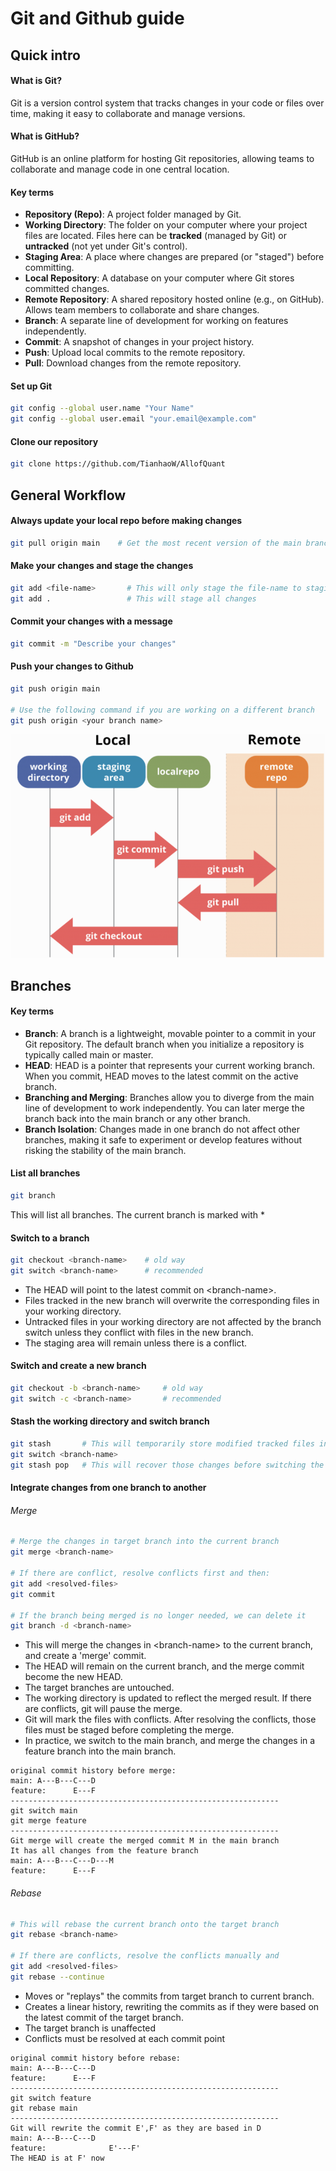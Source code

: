 # Git and Github guide
## Quick intro

#### What is Git?
Git is a version control system that tracks changes in your code or files over time, making it easy to collaborate and manage versions.

#### What is GitHub?
GitHub is an online platform for hosting Git repositories, allowing teams to collaborate and manage code in one central location.

#### Key terms
- **Repository (Repo)**: A project folder managed by Git.
- **Working Directory**: The folder on your computer where your project 
  files are located. Files here can be **tracked** (managed by Git) or 
  **untracked** (not yet under Git's control).
- **Staging Area**: A place where changes are prepared (or "staged") before 
  committing.
- **Local Repository**: A database on your computer where Git stores committed changes. 
- **Remote Repository**: A shared repository hosted online (e.g., on GitHub).
Allows team members to collaborate and share changes.
- **Branch**: A separate line of development for working on features 
  independently.
- **Commit**: A snapshot of changes in your project history.
- **Push**: Upload local commits to the remote repository.
- **Pull**: Download changes from the remote repository.

#### Set up Git
```bash
git config --global user.name "Your Name"
git config --global user.email "your.email@example.com"
```
#### Clone our repository
```bash
git clone https://github.com/TianhaoW/AllofQuant
```

## General Workflow
#### Always update your local repo before making changes
```bash
git pull origin main    # Get the most recent version of the main branch
```
#### Make your changes and stage the changes
```bash
git add <file-name>       # This will only stage the file-name to staging area
git add .                 # This will stage all changes 
```
#### Commit your changes with a message
```bash
git commit -m "Describe your changes"
```
#### Push your changes to Github
```bash
git push origin main

# Use the following command if you are working on a different branch
git push origin <your branch name>    
```

![git](../../imgs/git.png)

## Branches

#### Key terms
- **Branch**: A branch is a lightweight, movable pointer to a commit in your Git repository. The default branch when you initialize a repository is typically called main or master.
- **HEAD**: HEAD is a pointer that represents your current working branch. When you commit, HEAD moves to the latest commit on the active branch.
- **Branching and Merging**: Branches allow you to diverge from the main line of development to work independently. You can later merge the branch back into the main branch or any other branch.
- **Branch Isolation**: Changes made in one branch do not affect other branches, making it safe to experiment or develop features without risking the stability of the main branch.

#### List all branches
```bash
git branch
```
This will list all branches. The current branch is marked with \*

#### Switch to a branch
```bash
git checkout <branch-name>    # old way
git switch <branch-name>      # recommended
```
- The HEAD will point to the latest commit on \<branch-name\>.
- Files tracked in the new branch will overwrite the corresponding files in your working directory.
- Untracked files in your working directory are not affected by the branch switch unless they conflict with files in the new branch.
- The staging area will remain unless there is a conflict.

#### Switch and create a new branch
```bash
git checkout -b <branch-name>     # old way
git switch -c <branch-name>       # recommended
```

#### Stash the working directory and switch branch
```bash
git stash       # This will temporarily store modified tracked files in order to change branches
git switch <branch-name>
git stash pop   # This will recover those changes before switching the branch
```

#### Integrate changes from one branch to another
###### Merge
```bash
# Merge the changes in target branch into the current branch
git merge <branch-name>

# If there are conflict, resolve conflicts first and then:
git add <resolved-files>
git commit

# If the branch being merged is no longer needed, we can delete it
git branch -d <branch-name>
```
- This will merge the changes in \<branch-name\> to the current branch, and create a 'merge' commit.
- The HEAD will remain on the current branch, and the merge commit become the new HEAD.
- The target branches are untouched.
- The working directory is updated to reflect the merged result. If there are conflicts, git will pause the merge.
- Git will mark the files with conflicts. After resolving the conflicts, those files must be staged before completing the merge.
- In practice, we switch to the main branch, and merge the changes in a feature branch into the main branch.
```plaintext
original commit history before merge:
main: A---B---C---D
feature:      E---F
------------------------------------------------------------
git switch main
git merge feature
------------------------------------------------------------
Git merge will create the merged commit M in the main branch
It has all changes from the feature branch
main: A---B---C---D---M
feature:      E---F
```


###### Rebase
```bash
# This will rebase the current branch onto the target branch
git rebase <branch-name>

# If there are conflicts, resolve the conflicts manually and
git add <resolved-files>
git rebase --continue
```
- Moves or "replays" the commits from target branch to current branch.
- Creates a linear history, rewriting the commits as if they were based on the latest commit of the target branch.
- The target branch is unaffected
- Conflicts must be resolved at each commit point

```plaintext
original commit history before rebase:
main: A---B---C---D
feature:      E---F
------------------------------------------------------------
git switch feature
git rebase main
------------------------------------------------------------
Git will rewrite the commit E',F' as they are based in D
main: A---B---C---D
feature:              E'---F'
The HEAD is at F' now
```